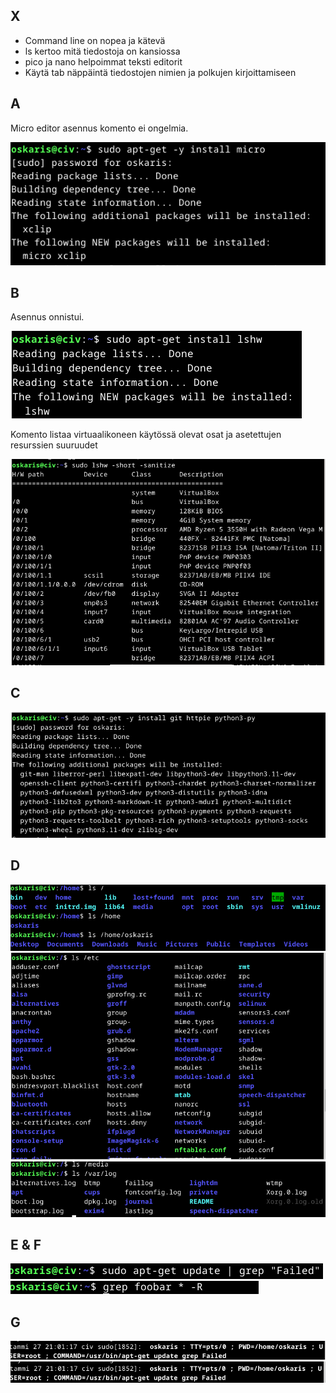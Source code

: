 ## X
- Command line on nopea ja kätevä
- ls kertoo mitä tiedostoja on kansiossa
- pico ja nano helpoimmat teksti editorit
- Käytä tab näppäintä tiedostojen nimien ja polkujen kirjoittamiseen

## A
Micro editor asennus komento ei ongelmia.

![Alt text](https://github.com/OskariSalovaara/linuxpalvelin/blob/main/images/h2a.png?raw=true)
## B
Asennus onnistui.

![Alt text](https://github.com/OskariSalovaara/linuxpalvelin/blob/main/images/h2b.png?raw=true)

Komento listaa virtuaalikoneen käytössä olevat osat ja asetettujen resurssien suuruudet

![Alt text](https://github.com/OskariSalovaara/linuxpalvelin/blob/main/images/h2bb.png?raw=true)
## C
![Alt text](https://github.com/OskariSalovaara/linuxpalvelin/blob/main/images/h2c.png?raw=true)
## D
![Alt text](https://github.com/OskariSalovaara/linuxpalvelin/blob/main/images/h2d.png?raw=true)
![Alt text](https://github.com/OskariSalovaara/linuxpalvelin/blob/main/images/h2dd.png?raw=true)
![Alt text](https://github.com/OskariSalovaara/linuxpalvelin/blob/main/images/h2ddd.png?raw=true)
## E & F
![Alt text](https://github.com/OskariSalovaara/linuxpalvelin/blob/main/images/h2e.png?raw=true)
![Alt text](https://github.com/OskariSalovaara/linuxpalvelin/blob/main/images/h2ee.png?raw=true)
## G
![Alt text](https://github.com/OskariSalovaara/linuxpalvelin/blob/main/images/h2g.png?raw=true)
![Alt text](https://github.com/OskariSalovaara/linuxpalvelin/blob/main/images/h2gg.png?raw=true)
